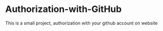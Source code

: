 # Authorization-with-GitHub
This is a small project, authorization with your github account on website
